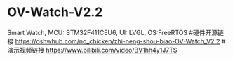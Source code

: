 # OV-Watch-V2.2
Smart Watch, MCU: STM32F411CEU6, UI: LVGL, OS:FreeRTOS 
#硬件开源链接
https://oshwhub.com/no_chicken/zhi-neng-shou-biao-OV-Watch_V2.2
#演示视频链接
https://www.bilibili.com/video/BV1hh4y1J7TS

